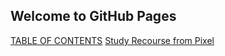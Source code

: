 ## Welcome to GitHub Pages
[TABLE OF CONTENTS](https://github.com/shrasool/Azure-Solutions-Architect-Expert-Exam/tree/master/AZ-300)
[Study Recourse from Pixel](https://pixelrobots.co.uk/2018/09/study-resources-for-the-az-300/)
